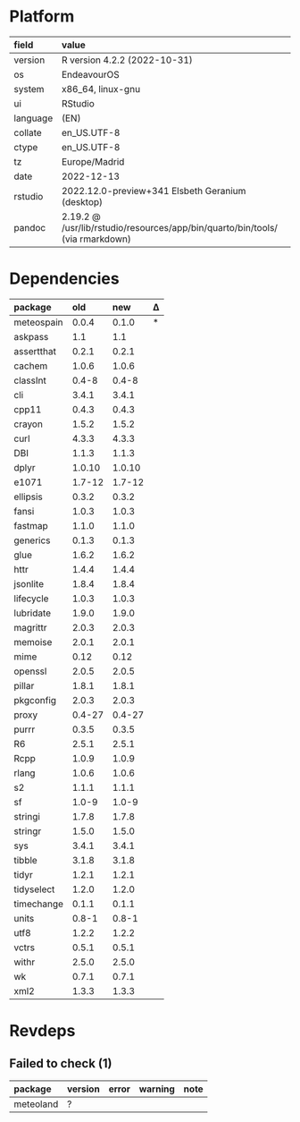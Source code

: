 # Platform

|field    |value                                                                         |
|:--------|:-----------------------------------------------------------------------------|
|version  |R version 4.2.2 (2022-10-31)                                                  |
|os       |EndeavourOS                                                                   |
|system   |x86_64, linux-gnu                                                             |
|ui       |RStudio                                                                       |
|language |(EN)                                                                          |
|collate  |en_US.UTF-8                                                                   |
|ctype    |en_US.UTF-8                                                                   |
|tz       |Europe/Madrid                                                                 |
|date     |2022-12-13                                                                    |
|rstudio  |2022.12.0-preview+341 Elsbeth Geranium (desktop)                              |
|pandoc   |2.19.2 @ /usr/lib/rstudio/resources/app/bin/quarto/bin/tools/ (via rmarkdown) |

# Dependencies

|package    |old    |new    |Δ  |
|:----------|:------|:------|:--|
|meteospain |0.0.4  |0.1.0  |*  |
|askpass    |1.1    |1.1    |   |
|assertthat |0.2.1  |0.2.1  |   |
|cachem     |1.0.6  |1.0.6  |   |
|classInt   |0.4-8  |0.4-8  |   |
|cli        |3.4.1  |3.4.1  |   |
|cpp11      |0.4.3  |0.4.3  |   |
|crayon     |1.5.2  |1.5.2  |   |
|curl       |4.3.3  |4.3.3  |   |
|DBI        |1.1.3  |1.1.3  |   |
|dplyr      |1.0.10 |1.0.10 |   |
|e1071      |1.7-12 |1.7-12 |   |
|ellipsis   |0.3.2  |0.3.2  |   |
|fansi      |1.0.3  |1.0.3  |   |
|fastmap    |1.1.0  |1.1.0  |   |
|generics   |0.1.3  |0.1.3  |   |
|glue       |1.6.2  |1.6.2  |   |
|httr       |1.4.4  |1.4.4  |   |
|jsonlite   |1.8.4  |1.8.4  |   |
|lifecycle  |1.0.3  |1.0.3  |   |
|lubridate  |1.9.0  |1.9.0  |   |
|magrittr   |2.0.3  |2.0.3  |   |
|memoise    |2.0.1  |2.0.1  |   |
|mime       |0.12   |0.12   |   |
|openssl    |2.0.5  |2.0.5  |   |
|pillar     |1.8.1  |1.8.1  |   |
|pkgconfig  |2.0.3  |2.0.3  |   |
|proxy      |0.4-27 |0.4-27 |   |
|purrr      |0.3.5  |0.3.5  |   |
|R6         |2.5.1  |2.5.1  |   |
|Rcpp       |1.0.9  |1.0.9  |   |
|rlang      |1.0.6  |1.0.6  |   |
|s2         |1.1.1  |1.1.1  |   |
|sf         |1.0-9  |1.0-9  |   |
|stringi    |1.7.8  |1.7.8  |   |
|stringr    |1.5.0  |1.5.0  |   |
|sys        |3.4.1  |3.4.1  |   |
|tibble     |3.1.8  |3.1.8  |   |
|tidyr      |1.2.1  |1.2.1  |   |
|tidyselect |1.2.0  |1.2.0  |   |
|timechange |0.1.1  |0.1.1  |   |
|units      |0.8-1  |0.8-1  |   |
|utf8       |1.2.2  |1.2.2  |   |
|vctrs      |0.5.1  |0.5.1  |   |
|withr      |2.5.0  |2.5.0  |   |
|wk         |0.7.1  |0.7.1  |   |
|xml2       |1.3.3  |1.3.3  |   |

# Revdeps

## Failed to check (1)

|package   |version |error |warning |note |
|:---------|:-------|:-----|:-------|:----|
|meteoland |?       |      |        |     |

